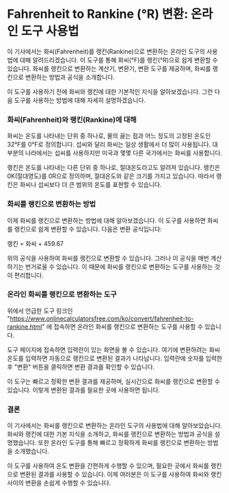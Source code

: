Fahrenheit to Rankine (°R) 변환: 온라인 도구 사용법
=========================================

이 기사에서는 화씨(Fahrenheit)를 랭킨(Rankine)으로 변환하는 온라인 도구의 사용법에 대해 알려드리겠습니다. 이 도구를 통해 화씨(°F)를 랭킨(°R)으로 쉽게 변환할 수 있습니다. 화씨를 랭킨으로 변환하는 계산기, 변환기, 변환 도구를 제공하며, 화씨를 랭킨으로 변환하는 방법과 공식을 소개합니다.

이 도구를 사용하기 전에 화씨와 랭킨에 대한 기본적인 지식을 알아보겠습니다. 그런 다음 도구를 사용하는 방법에 대해 자세히 설명하겠습니다.

### 화씨(Fahrenheit)와 랭킨(Rankine)에 대해

화씨는 온도를 나타내는 단위 중 하나로, 물의 끓는 점과 어느 정도의 고정된 온도인 32°F를 0°F로 정의합니다. 섭씨와 달리 화씨는 일상 생활에서 더 많이 사용됩니다. 대부분의 나라에서는 섭씨를 사용하지만 미국과 몇몇 다른 국가에서는 화씨를 사용합니다.

랭킨은 온도를 나타내는 다른 단위 중 하나로, 절대온도라고도 알려져 있습니다. 랭킨은 0K(절대영도)를 0R으로 정의하며, 절대온도와 같은 크기를 가지고 있습니다. 따라서 랭킨은 화씨나 섭씨보다 더 큰 범위의 온도를 표현할 수 있습니다.

### 화씨를 랭킨으로 변환하는 방법

이제 화씨를 랭킨으로 변환하는 방법에 대해 알아보겠습니다. 이 도구를 사용하면 화씨를 랭킨으로 쉽게 변환할 수 있습니다. 다음은 변환 공식입니다:

랭킨 = 화씨 + 459.67

위의 공식을 사용하여 화씨를 랭킨으로 변환할 수 있습니다. 그러나 이 공식을 매번 계산하기는 번거로울 수 있습니다. 이 때문에 화씨를 랭킨으로 변환하는 도구를 사용하는 것이 편리합니다.

### 온라인 화씨를 랭킨으로 변환하는 도구

위에서 언급한 도구 링크인 "<https://www.onlinecalculatorsfree.com/ko/convert/fahrenheit-to-rankine.html>" 에 접속하면 온라인 화씨를 랭킨으로 변환하는 도구를 사용할 수 있습니다.

도구 페이지에 접속하면 입력란이 있는 화면을 볼 수 있습니다. 여기에 변환하려는 화씨 온도를 입력하면 자동으로 랭킨으로 변환된 결과가 나타납니다. 입력란에 숫자를 입력한 후 "변환" 버튼을 클릭하면 변환 결과를 확인할 수 있습니다.

이 도구는 빠르고 정확한 변환 결과를 제공하며, 실시간으로 화씨를 랭킨으로 변환할 수 있습니다. 이렇게 변환된 결과를 필요한 곳에 사용하면 됩니다.

### 결론

이 기사에서는 화씨를 랭킨으로 변환하는 온라인 도구의 사용법에 대해 알아보았습니다. 화씨와 랭킨에 대한 기본 지식을 소개하고, 화씨를 랭킨으로 변환하는 방법과 공식을 설명했습니다. 또한 온라인 도구를 통해 빠르고 정확하게 화씨를 랭킨으로 변환하는 방법을 소개했습니다.

이 도구를 사용하여 온도 변환을 간편하게 수행할 수 있으며, 필요한 곳에서 화씨를 랭킨으로 변환된 결과를 사용할 수 있습니다. 이제 여러분은 이 도구를 사용하여 화씨와 랭킨 사이의 변환을 손쉽게 수행할 수 있습니다.